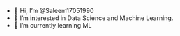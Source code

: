 - 👋 Hi, I’m @Saleem17051990
- 👀 I’m interested in Data Science and Machine Learning.
- 🌱 I’m currently learning ML


<!---
Saleem17051990/Saleem17051990 is a ✨ special ✨ repository because its `README.md` (this file) appears on your GitHub profile.
You can click the Preview link to take a look at your changes.
--->
